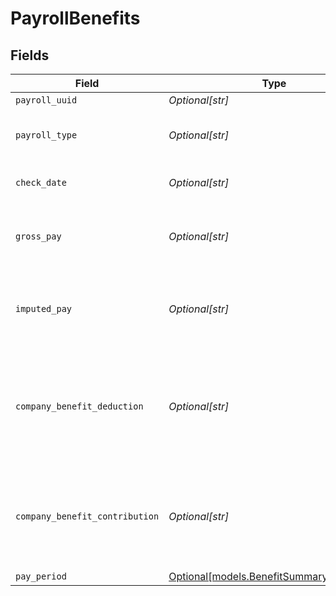 # PayrollBenefits


## Fields

| Field                                                                            | Type                                                                             | Required                                                                         | Description                                                                      |
| -------------------------------------------------------------------------------- | -------------------------------------------------------------------------------- | -------------------------------------------------------------------------------- | -------------------------------------------------------------------------------- |
| `payroll_uuid`                                                                   | *Optional[str]*                                                                  | :heavy_minus_sign:                                                               | N/A                                                                              |
| `payroll_type`                                                                   | *Optional[str]*                                                                  | :heavy_minus_sign:                                                               | Whether it is regular or bonus payroll                                           |
| `check_date`                                                                     | *Optional[str]*                                                                  | :heavy_minus_sign:                                                               | Check date of this payroll.                                                      |
| `gross_pay`                                                                      | *Optional[str]*                                                                  | :heavy_minus_sign:                                                               | Gross pay for this employee on the payroll.                                      |
| `imputed_pay`                                                                    | *Optional[str]*                                                                  | :heavy_minus_sign:                                                               | Total imputed pay for this employee on the payroll.                              |
| `company_benefit_deduction`                                                      | *Optional[str]*                                                                  | :heavy_minus_sign:                                                               | The employee benefit deduction amount for this employee on the payroll.          |
| `company_benefit_contribution`                                                   | *Optional[str]*                                                                  | :heavy_minus_sign:                                                               | The company contribution amount for this employee on the payroll.                |
| `pay_period`                                                                     | [Optional[models.BenefitSummaryPayPeriod]](../models/benefitsummarypayperiod.md) | :heavy_minus_sign:                                                               | N/A                                                                              |